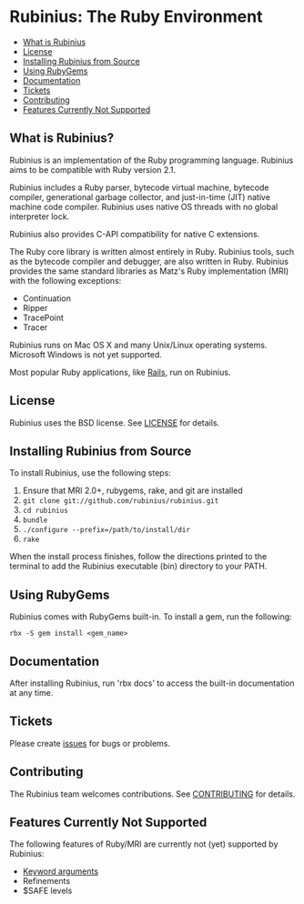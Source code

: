 # Rubinius: The Ruby Environment


- [What is Rubinius](#user-content-what-is-rubinius)
- [License](#user-content-license)
- [Installing Rubinius from Source](#user-content-installing-rubinius-from-source)
- [Using RubyGems](#user-content-using-rubygems)
- [Documentation](#user-content-documentation)
- [Tickets](#user-content-tickets)
- [Contributing](#user-content-contributing)
- [Features Currently Not Supported](#user-content-features-currently-not-supported)

## What is Rubinius?

Rubinius is an implementation of the Ruby programming language. Rubinius aims to be compatible with Ruby version 2.1.

Rubinius includes a Ruby parser, bytecode virtual machine, bytecode compiler, generational garbage collector, and just-in-time (JIT) native machine code compiler. Rubinius uses native OS threads with no global interpreter lock.

Rubinius also provides C-API compatibility for native C extensions.

The Ruby core library is written almost entirely in Ruby. Rubinius tools, such as the bytecode compiler and debugger, are also written in Ruby.  Rubinius provides the same standard libraries as Matz's Ruby implementation (MRI) with
the following exceptions:

* Continuation
* Ripper
* TracePoint
* Tracer

Rubinius runs on Mac OS X and many Unix/Linux operating systems.  Microsoft Windows is not yet supported.

Most popular Ruby applications, like [Rails](https://github.com/rails/rails), run on Rubinius.


## License

Rubinius uses the BSD license. See  [LICENSE](LICENSE) for details.


## Installing Rubinius from Source

To install Rubinius, use the following steps:

  1. Ensure that MRI 2.0+, rubygems, rake, and git are installed
  2. `git clone git://github.com/rubinius/rubinius.git`
  3. `cd rubinius`
  4. `bundle`
  5. `./configure --prefix=/path/to/install/dir`
  6. `rake`

When the install process finishes, follow the directions printed to the
terminal to add the Rubinius executable (bin) directory to your PATH.


## Using RubyGems

Rubinius comes with RubyGems built-in. To install a gem, run the following:

  `rbx -S gem install <gem_name>`


## Documentation

After installing Rubinius, run 'rbx docs' to access the built-in documentation
at any time.


## Tickets

Please create [issues](http://github.com/rubinius/rubinius/issues) for bugs or problems.


## Contributing

The Rubinius team welcomes contributions. See [CONTRIBUTING](CONTRIBUTING.md) for details.


## Features Currently Not Supported

The following features of Ruby/MRI are currently not (yet) supported by
Rubinius:

* [Keyword arguments](https://github.com/rubinius/rubinius/issues/2669)
* Refinements
* $SAFE levels
